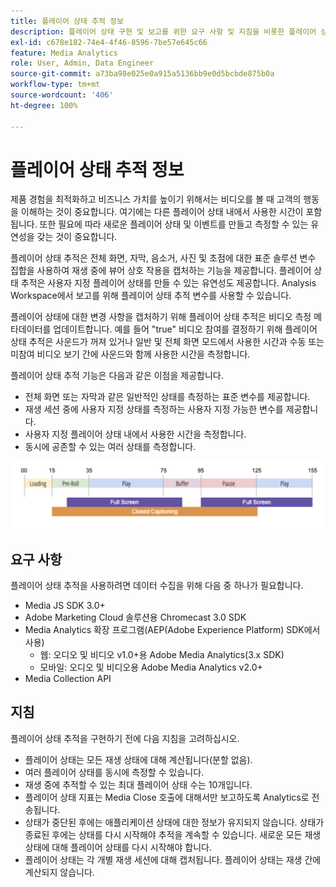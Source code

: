 ```yaml
---
title: 플레이어 상태 추적 정보
description: 플레이어 상태 구현 및 보고를 위한 요구 사항 및 지침을 비롯한 플레이어 상태 추적 기능에 대해 알아봅니다.
exl-id: c678e182-74e4-4f46-8596-7be57e645c66
feature: Media Analytics
role: User, Admin, Data Engineer
source-git-commit: a73ba98e025e0a915a5136bb9e0d5bcbde875b0a
workflow-type: tm+mt
source-wordcount: '406'
ht-degree: 100%

---
```


# 플레이어 상태 추적 정보

제품 경험을 최적화하고 비즈니스 가치를 높이기 위해서는 비디오를 볼 때 고객의 행동을 이해하는 것이 중요합니다. 여기에는 다른 플레이어 상태 내에서 사용한 시간이 포함됩니다.  또한 필요에 따라 새로운 플레이어 상태 및 이벤트를 만들고 측정할 수 있는 유연성을 갖는 것이 중요합니다.

플레이어 상태 추적은 전체 화면, 자막, 음소거, 사진 및 초점에 대한 표준 솔루션 변수 집합을 사용하여 재생 중에 뷰어 상호 작용을 캡처하는 기능을 제공합니다.  플레이어 상태 추적은 사용자 지정 플레이어 상태를 만들 수 있는 유연성도 제공합니다. Analysis Workspace에서 보고를 위해 플레이어 상태 추적 변수를 사용할 수 있습니다.

플레이어 상태에 대한 변경 사항을 캡처하기 위해 플레이어 상태 추적은 비디오 측정 메타데이터를 업데이트합니다. 예를 들어 &quot;true&quot; 비디오 참여를 결정하기 위해 플레이어 상태 추적은 사운드가 꺼져 있거나 일반 및 전체 화면 모드에서 사용한 시간과 수동 또는 미참여 비디오 보기 간에 사운드와 함께 사용한 시간을 측정합니다.

플레이어 상태 추적 기능은 다음과 같은 이점을 제공합니다.

* 전체 화면 또는 자막과 같은 일반적인 상태를 측정하는 표준 변수를 제공합니다.
* 재생 세션 중에 사용자 지정 상태를 측정하는 사용자 지정 가능한 변수를 제공합니다.
* 사용자 지정 플레이어 상태 내에서 사용한 시간을 측정합니다.
* 동시에 공존할 수 있는 여러 상태를 측정합니다.

![플레이어 상태 추적](assets/player_state_tracking.png)

## 요구 사항

플레이어 상태 추적을 사용하려면 데이터 수집을 위해 다음 중 하나가 필요합니다.
* Media JS SDK 3.0+
* Adobe Marketing Cloud 솔루션용 Chromecast 3.0 SDK
* Media Analytics 확장 프로그램(AEP(Adobe Experience Platform) SDK에서 사용)
   * 웹: 오디오 및 비디오 v1.0+용 Adobe Media Analytics(3.x SDK)
   * 모바일: 오디오 및 비디오용 Adobe Media Analytics v2.0+
* Media Collection API

## 지침

플레이어 상태 추적을 구현하기 전에 다음 지침을 고려하십시오.

* 플레이어 상태는 모든 재생 상태에 대해 계산됩니다(분할 없음).
* 여러 플레이어 상태를 동시에 측정할 수 있습니다.
* 재생 중에 추적할 수 있는 최대 플레이어 상태 수는 10개입니다.
* 플레이어 상태 지표는 Media Close 호출에 대해서만 보고하도록 Analytics로 전송됩니다.
* 상태가 중단된 후에는 애플리케이션 상태에 대한 정보가 유지되지 않습니다. 상태가 종료된 후에는 상태를 다시 시작해야 추적을 계속할 수 있습니다. 새로운 모든 재생 상태에 대해 플레이어 상태를 다시 시작해야 합니다.
* 플레이어 상태는 각 개별 재생 세션에 대해 캡처됩니다. 플레이어 상태는 재생 간에 계산되지 않습니다.
